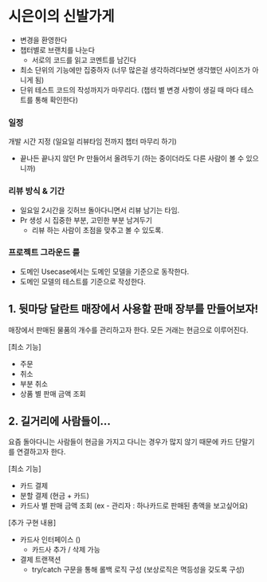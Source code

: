 # 시은이의 신발가게
* 변경을 환영한다
* 챕터별로 브랜치를 나눈다
    * 서로의 코드를 읽고 코멘트를 남긴다
* 최소  단위의 기능에만 집중하자 (너무 많은걸 생각하려다보면 생각했던 사이즈가 아니게 됨)
* 단위 테스트 코드의 작성까지가 마무리다. (챕터 별 변경 사항이 생길 때 마다 테스트를 통해 확인한다)



### 일정

개발 시간 지정 (일요일 리뷰타임 전까지 챕터 마무리 하기)

* 끝나든 끝나지 않던 Pr 만들어서 올려두기 (하는 중이더라도 다른 사람이 볼 수 있으니까)

### 리뷰 방식 & 기간

* 일요일 2시간을 깃허브 돌아다니면서 리뷰 남기는 타임.
* Pr 생성 시 집중한 부분, 고민한 부분 남겨두기
    * 리뷰 하는 사람이 초점을 맞추고 볼 수 있도록.

### 프로젝트 그라운드 룰
* 도메인 Usecase에서는 도메인 모델을 기준으로 동작한다.
* 도메인 모델의 테스트를 기준으로 작성한다.



## 1. 뒷마당 달란트 매장에서 사용할 판매 장부를 만들어보자!

매장에서 판매된 물품의 개수를 관리하고자 한다.
모든 거래는 현금으로 이루어진다.

[최소 기능]

* 주문
* 취소
* 부분 취소
* 상품 별 판매 금액 조회



## 2. 길거리에 사람들이...

요즘 돌아다니는 사람들이 현금을 가지고 다니는 경우가 많지 않기 때문에 카드 단말기를 연결하고자 한다.

[최소 기능]

* 카드 결제
* 분할 결제 (현금 + 카드)
* 카드사 별 판매 금액 조회 (ex - 관리자 : 하나카드로 판매된 총액을 보고싶어요)

[추가 구현 내용]
* 카드사 인터페이스 ()
  * 카드사 추가 / 삭제 가능
* 결제 트랜잭션
  * try/catch 구문을 통해 롤백 로직 구성 (보상로직은 멱등성을 갖도록 구성)

